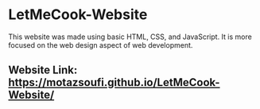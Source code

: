 # LetMeCook-Website
This website was made using basic HTML, CSS, and JavaScript. It is more focused on the web design aspect of web development.
## Website Link: https://motazsoufi.github.io/LetMeCook-Website/
